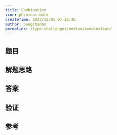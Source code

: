```yaml
---
title: Combination
icon: ph:minus-bold
createTime: 2022/12/01 07:26:46
author: pengzhanbo
permalink: /type-challenges/medium/combination/
---
```


## 题目

## 解题思路

## 答案

## 验证

## 参考
